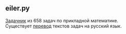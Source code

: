 eiler.py
---

[Задачник](https://projecteuler.net/) из 658 задач по прикладной математике.  
Существует [перевод](http://euler.jakumo.org/problems.html) текстов задач на русский язык.




